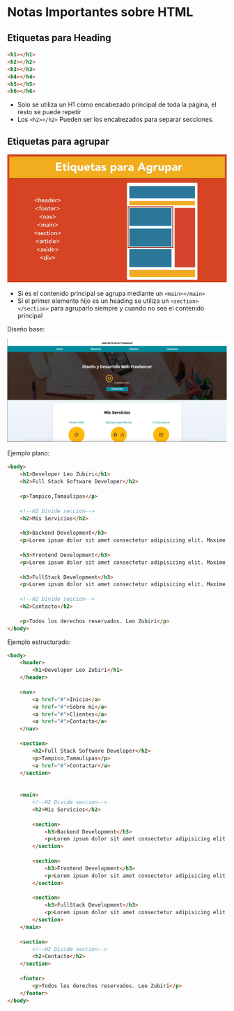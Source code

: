 # Notas Importantes sobre HTML

## Etiquetas para Heading

```html
<h1></h1>
<h2></h2>
<h3></h3>
<h4></h4>
<h5></h5>
<h6></h6>
```

- Solo se utiliza un H1 como encabezado principal de toda la página, el resto se puede repetir
- Los `<h2></h2>` Pueden ser los encabezados para separar secciones.

## Etiquetas para agrupar

![](img/etiquetas_agupar_html.png)

- Si es el contenido principal se agrupa mediante un `<main></main>`
- Si el primer elemento hijo es un heading se utiliza un `<section></section>` para agruparlo siempre y cuando no sea el contenido principal


Diseño base:

![](img/pagina_freelancer1.png)

Ejemplo plano:

```html
<body>
    <h1>Developer Leo Zubiri</h1>
    <h2>Full Stack Software Developer</h2>

    <p>Tampico,Tamaulipas</p>

    <!--H2 Divide seccion-->
    <h2>Mis Servicios</h2>

    <h3>Backend Development</h3>
    <p>Lorem ipsum dolor sit amet consectetur adipisicing elit. Maxime accusamus aut harum dignissimos similique! </p>

    <h3>Frontend Development</h3>
    <p>Lorem ipsum dolor sit amet consectetur adipisicing elit. Maxime accusamus aut harum dignissimos similique! </p>

    <h3>FullStack Development</h3>
    <p>Lorem ipsum dolor sit amet consectetur adipisicing elit. Maxime accusamus aut harum dignissimos similique! </p>

    <!--H2 Divide seccion-->
    <h2>Contacto</h2>

    <p>Todos los derechos reservados. Leo Zubiri</p>
</body>
```

Ejemplo estructurado:

```html
<body>  
    <header>
        <h1>Developer Leo Zubiri</h1>
    </header>

    <nav>
        <a href="#">Inicio</a>
        <a href="#">Sobre mi</a>
        <a href="#">Clientes</a>
        <a href="#">Contacto</a>
    </nav>

    <section>
        <h2>Full Stack Software Developer</h2>
        <p>Tampico,Tamaulipas</p>
        <a href="#">Contactar</a>
    </section>
   

    <main>
        <!--H2 Divide seccion-->
        <h2>Mis Servicios</h2>
    
        <section>
            <h3>Backend Development</h3>
            <p>Lorem ipsum dolor sit amet consectetur adipisicing elit. Maxime accusamus aut harum dignissimos similique! </p>    
        </section>
        
        <section>
            <h3>Frontend Development</h3>
            <p>Lorem ipsum dolor sit amet consectetur adipisicing elit. Maxime accusamus aut harum dignissimos similique! </p>
        </section>
    
        <section>
            <h3>FullStack Development</h3>
            <p>Lorem ipsum dolor sit amet consectetur adipisicing elit. Maxime accusamus aut harum dignissimos similique! </p>            
        </section>
    </main>

    <section>
        <!--H2 Divide seccion-->
        <h2>Contacto</h2>
    </section>

    <footer>
        <p>Todos los derechos reservados. Leo Zubiri</p>
    </footer>
</body>
```